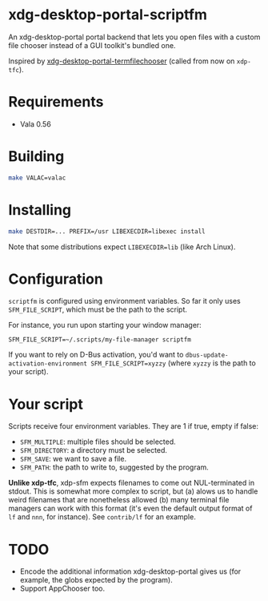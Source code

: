 # xdg-desktop-portal-scriptfm

An xdg-desktop-portal portal backend that lets you open files with a custom file chooser instead of a GUI toolkit's bundled one.

Inspired by [xdg-desktop-portal-termfilechooser](https://github.com/GermainZ/xdg-desktop-portal-termfilechooser) (called from now on `xdp-tfc`).

# Requirements

- Vala 0.56

# Building

```sh
make VALAC=valac
```

# Installing

```sh
make DESTDIR=... PREFIX=/usr LIBEXECDIR=libexec install
```

Note that some distributions expect `LIBEXECDIR=lib` (like Arch Linux).


# Configuration

`scriptfm` is configured using environment variables. So far it only uses `SFM_FILE_SCRIPT`, which must be the path to the script.

For instance, you run upon starting your window manager:

```
SFM_FILE_SCRIPT=~/.scripts/my-file-manager scriptfm
```

If you want to rely on D-Bus activation, you'd want to `dbus-update-activation-environment SFM_FILE_SCRIPT=xyzzy` (where `xyzzy` is the path to your script).

# Your script

Scripts receive four environment variables. They are 1 if true, empty if false:

- `SFM_MULTIPLE`: multiple files should be selected.
- `SFM_DIRECTORY`: a directory must be selected.
- `SFM_SAVE`: we want to save a file.
- `SFM_PATH`: the path to write to, suggested by the program.

**Unlike xdp-tfc**, xdp-sfm expects filenames to come out NUL-terminated in stdout. This is somewhat more complex to script, but (a) alows us to handle weird filenames that are nonetheless allowed (b) many terminal file managers can work with this format (it's even the default output format of `lf` and `nnn`, for instance). See `contrib/lf` for an example.

# TODO

- Encode the additional information xdg-desktop-portal gives us (for example, the globs expected by the program).
- Support AppChooser too.
